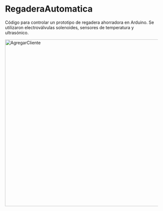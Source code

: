 # RegaderaAutomatica
Código para controlar un prototipo de regadera ahorradora en Arduino.
Se utilizaron electroválvulas solenoides, sensores de temperatura y ultrasónico.

<img width="550" alt="AgregarCliente" src="https://user-images.githubusercontent.com/109093534/198198426-c7982c01-9d15-4daf-99fa-96aeb69137fc.png">

